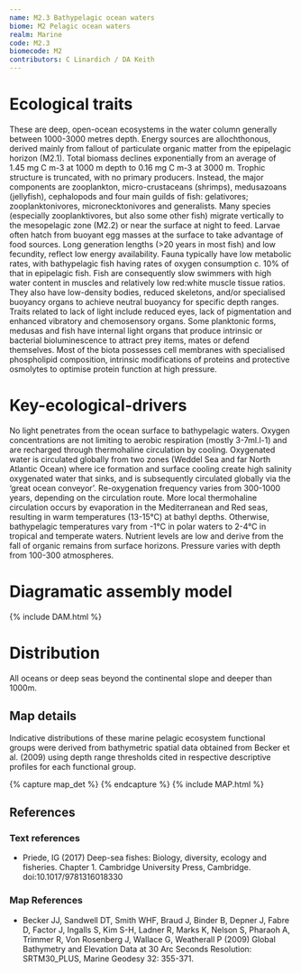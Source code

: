 ```yaml
---
name: ﻿M2.3 Bathypelagic ocean waters
biome: M2 Pelagic ocean waters
realm: Marine
code: M2.3
biomecode: M2
contributors: C Linardich / DA Keith
---
```


# Ecological traits


These are deep, open-ocean ecosystems in the water column generally between 1000-3000 metres depth. Energy sources are allochthonous, derived mainly from fallout of particulate organic matter from the epipelagic horizon (M2.1). Total biomass declines exponentially from an average of 1.45 mg C m-3 at 1000 m depth to 0.16 mg C m-3 at 3000 m. Trophic structure is truncated, with no primary producers. Instead, the major components are zooplankton, micro-crustaceans (shrimps), medusazoans (jellyfish), cephalopods and four main guilds of fish: gelativores; zooplanktonivores, micronecktonivores and generalists. Many species (especially zooplanktivores, but also some other fish) migrate vertically to the mesopelagic zone (M2.2) or near the surface at night to feed. Larvae often hatch from buoyant egg masses at the surface to take advantage of food sources. Long generation lengths (>20 years in most fish) and low fecundity, reflect low energy availability. Fauna typically have low metabolic rates, with bathypelagic fish having rates of oxygen consumption c. 10% of that in epipelagic fish. Fish are consequently slow swimmers with high water content in muscles and relatively low red:white muscle tissue ratios. They also have low-density bodies, reduced skeletons, and/or specialised buoyancy organs to achieve neutral buoyancy for specific depth ranges. Traits related to lack of light include reduced eyes, lack of pigmentation and enhanced vibratory and chemosensory organs. Some planktonic forms, medusas and fish have internal light organs that produce intrinsic or bacterial bioluminescence to attract prey items, mates or defend themselves. Most of the biota possesses cell membranes with specialised phospholipid composition, intrinsic modifications of proteins and protective osmolytes to optimise protein function at high pressure.


# Key-ecological-drivers


No light penetrates from the ocean surface to bathypelagic waters. Oxygen concentrations are not limiting to aerobic respiration (mostly 3-7ml.l-1) and are recharged through thermohaline circulation by cooling. Oxygenated water is circulated globally from two zones (Weddel Sea and far North Atlantic Ocean) where ice formation and surface cooling create high salinity oxygenated water that sinks, and is subsequently circulated globally via the ‘great ocean conveyor’. Re-oxygenation frequency varies from 300-1000 years, depending on the circulation route. More local thermohaline circulation occurs by evaporation in the Mediterranean and Red seas, resulting in warm temperatures (13-15°C) at bathyl depths. Otherwise, bathypelagic temperatures vary from -1°C in polar waters to 2-4°C in tropical and temperate waters. Nutrient levels are low and derive from the fall of organic remains from surface horizons. Pressure varies with depth from 100-300 atmospheres.

# Diagramatic assembly model

{% include DAM.html %}


# Distribution


All oceans or deep seas beyond the continental slope and deeper than 1000m.


## Map details

Indicative distributions of these marine pelagic ecosystem functional groups were derived from bathymetric spatial data obtained from Becker et al. (2009) using depth range thresholds cited in respective descriptive profiles for each functional group.

{% capture map_det %}  {% endcapture %}
{% include MAP.html %}

## References
### Text references
* Priede, IG (2017) Deep-sea fishes: Biology, diversity, ecology and fisheries. Chapter 1. Cambridge University Press, Cambridge. doi:10.1017/9781316018330
### Map References
* Becker JJ, Sandwell DT, Smith WHF, Braud J, Binder B, Depner J, Fabre D, Factor J, Ingalls S, Kim S-H, Ladner R, Marks K, Nelson S, Pharaoh A, Trimmer R, Von Rosenberg J, Wallace G, Weatherall P (2009) Global Bathymetry and Elevation Data at 30 Arc Seconds Resolution: SRTM30_PLUS, Marine Geodesy 32: 355-371.
